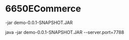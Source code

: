 # 6650ECommerce


-jar demo-0.0.1-SNAPSHOT.JAR


java -jar demo-0.0.1-SNAPSHOT.JAR --server.port=7788